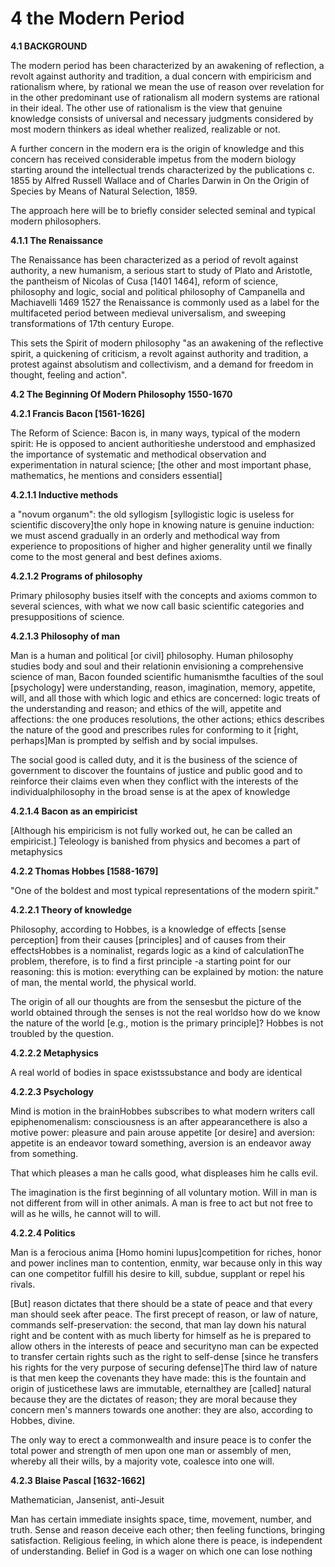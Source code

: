 4 the Modern Period
===================

**4.1 BACKGROUND**

The modern period has been characterized by an awakening of reflection,
a revolt against authority and tradition, a dual concern with empiricism
and rationalism where, by rational we mean the use of reason over
revelation for in the other predominant use of rationalism all modern
systems are rational in their ideal. The other use of rationalism is the
view that genuine knowledge consists of universal and necessary
judgments considered by most modern thinkers as ideal whether realized,
realizable or not.

A further concern in the modern era is the origin of knowledge and this
concern has received considerable impetus from the modern biology
starting around the intellectual trends characterized by the
publications c. 1855 by Alfred Russell Wallace and of Charles Darwin in
On the Origin of Species by Means of Natural Selection, 1859.

The approach here will be to briefly consider selected seminal and
typical modern philosophers.

**4.1.1 The Renaissance**

The Renaissance has been characterized as a period of revolt against
authority, a new humanism, a serious start to study of Plato and
Aristotle, the pantheism of Nicolas of Cusa [1401 1464], reform of
science, philosophy and logic, social and political philosophy of
Campanella and Machiavelli 1469 1527 the Renaissance is commonly used as
a label for the multifaceted period between medieval universalism, and
sweeping transformations of 17th century Europe.

This sets the Spirit of modern philosophy "as an awakening of the
reflective spirit, a quickening of criticism, a revolt against authority
and tradition, a protest against absolutism and collectivism, and a
demand for freedom in thought, feeling and action".


**4.2 The Beginning Of Modern Philosophy 1550-1670**

**4.2.1 Francis Bacon [1561-1626]**

The Reform of Science: Bacon is, in many ways, typical of the modern
spirit: He is opposed to ancient authoritieshe understood and emphasized
the importance of systematic and methodical observation and
experimentation in natural science; [the other and most important phase,
mathematics, he mentions and considers essential]

**4.2.1.1 Inductive methods**

a "novum organum": the old syllogism [syllogistic logic is useless for
scientific discovery]the only hope in knowing nature is genuine
induction: we must ascend gradually in an orderly and methodical way
from experience to propositions of higher and higher generality until we
finally come to the most general and best defines axioms.

**4.2.1.2 Programs of philosophy**

Primary philosophy busies itself with the concepts and axioms common to
several sciences, with what we now call basic scientific categories and
presuppositions of science.

**4.2.1.3 Philosophy of man**

Man is a human and political [or civil] philosophy. Human philosophy
studies body and soul and their relationin envisioning a comprehensive
science of man, Bacon founded scientific humanismthe faculties of the
soul [psychology] were understanding, reason, imagination, memory,
appetite, will, and all those with which logic and ethics are concerned:
logic treats of the understanding and reason; and ethics of the will,
appetite and affections: the one produces resolutions, the other
actions; ethics describes the nature of the good and prescribes rules
for conforming to it [right, perhaps]Man is prompted by selfish and by
social impulses.

The social good is called duty, and it is the business of the science
of government to discover the fountains of justice and public good and
to reinforce their claims even when they conflict with the interests of
the individualphilosophy in the broad sense is at the apex of
knowledge


**4.2.1.4 Bacon as an empiricist**

[Although his empiricism is not fully worked out, he can be called an
empiricist.] Teleology is banished from physics and becomes a part of
metaphysics

**4.2.2 Thomas Hobbes [1588-1679]**

"One of the boldest and most typical representations of the modern
spirit."

**4.2.2.1 Theory of knowledge**

Philosophy, according to Hobbes, is a knowledge of effects [sense
perception] from their causes [principles] and of causes from their
effectsHobbes is a nominalist, regards logic as a kind of calculationThe
problem, therefore, is to find a first principle -a starting point for
our reasoning: this is motion: everything can be explained by motion:
the nature of man, the mental world, the physical world.

The origin of all our thoughts are from the sensesbut the picture of
the world obtained through the senses is not the real worldso how do we
know the nature of the world [e.g., motion is the primary principle]?
Hobbes is not troubled by the question.

**4.2.2.2 Metaphysics**

A real world of bodies in space existssubstance and body are
identical

**4.2.2.3 Psychology**

Mind is motion in the brainHobbes subscribes to what modern writers
call epiphenomenalism: consciousness is an after appearancethere is also
a motive power: pleasure and pain arouse appetite [or desire] and
aversion: appetite is an endeavor toward something, aversion is an
endeavor away from something.

That which pleases a man he calls good, what displeases him he calls
evil.

The imagination is the first beginning of all voluntary motion. Will in
man is not different from will in other animals. A man is free to act
but not free to will as he wills, he cannot will to will.

**4.2.2.4 Politics**

Man is a ferocious anima [Homo homini lupus]competition for riches,
honor and power inclines man to contention, enmity, war because only in
this way can one competitor fulfill his desire to kill, subdue, supplant
or repel his rivals.

[But] reason dictates that there should be a state of peace and that
every man should seek after peace. The first precept of reason, or law
of nature, commands self-preservation: the second, that man lay down his
natural right and be content with as much liberty for himself as he is
prepared to allow others in the interests of peace and securityno man
can be expected to transfer certain rights such as the right to
self-dense [since he transfers his rights for the very purpose of
securing defense]The third law of nature is that men keep the covenants
they have made: this is the fountain and origin of justicethese laws are
immutable, eternalthey are [called] natural because they are the
dictates of reason; they are moral because they concern men's manners
towards one another: they are also, according to Hobbes, divine.

The only way to erect a commonwealth and insure peace is to confer the
total power and strength of men upon one man or assembly of men, whereby
all their wills, by a majority vote, coalesce into one will.

**4.2.3 Blaise Pascal [1632-1662]**

Mathematician, Jansenist, anti-Jesuit

Man has certain immediate insights space, time, movement, number, and
truth. Sense and reason deceive each other; then feeling functions,
bringing satisfaction. Religious feeling, in which alone there is peace,
is independent of understanding. Belief in God is a wager on which one
can lose nothing


